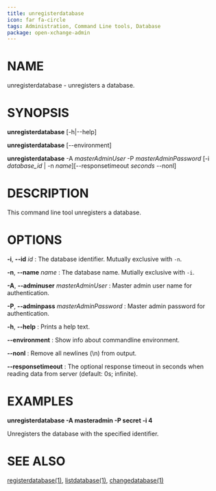 ```yaml
---
title: unregisterdatabase
icon: far fa-circle
tags: Administration, Command Line tools, Database
package: open-xchange-admin
---
```


# NAME

unregisterdatabase - unregisters a database.

# SYNOPSIS

**unregisterdatabase** [-h|--help]

**unregisterdatabase** [--environment]

**unregisterdatabase** -A *masterAdminUser* -P *masterAdminPassword* [-i *database_id* | -n *name*][--responsetimeout *seconds* --nonl]

# DESCRIPTION

This command line tool unregisters a database.

# OPTIONS

**-i**, **--id** *id*
: The database identifier. Mutually exclusive with `-n`.

**-n**, **--name** *name*
: The database name. Mutially exclusive with `-i`.

**-A**, **--adminuser** *masterAdminUser*
: Master admin user name for authentication.

**-P**, **--adminpass** *masterAdminPassword*
: Master admin password for authentication.

**-h**, **--help**
: Prints a help text.

**--environment**
: Show info about commandline environment.

**--nonl**
: Remove all newlines (\\n) from output.

**--responsetimeout**
: The optional response timeout in seconds when reading data from server (default: 0s; infinite).

# EXAMPLES

**unregisterdatabase -A masteradmin -P secret -i 4**

Unregisters the database with the specified identifier.

# SEE ALSO

[registerdatabase(1)](registerdatabase), [listdatabase(1)](listdatabase), [changedatabase(1)](changedatabase)
